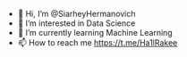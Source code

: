 - 👋 Hi, I’m @SiarheyHermanovich
- 👀 I’m interested in Data Science
- 🌱 I’m currently learning Machine Learning
- 📫 How to reach me https://t.me/Ha1lRakee

<!---
SiarheyHermanovich/SiarheyHermanovich is a ✨ special ✨ repository because its `README.md` (this file) appears on your GitHub profile.
You can click the Preview link to take a look at your changes.
--->
